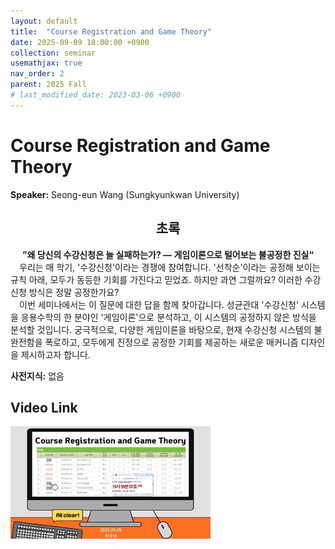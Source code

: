 ```yaml
---
layout: default
title:  "Course Registration and Game Theory"
date: 2025-09-09 18:00:00 +0900
collection: seminar
usemathjax: true
nav_order: 2
parent: 2025 Fall
# last_modified_date: 2023-03-06 +0900
---
```

# Course Registration and Game Theory

**Speaker:** Seong-eun Wang (Sungkyunkwan University) <br>
   
## <center> 초록 </center>

**<center>”왜 당신의 수강신청은 늘 실패하는가? — 게임이론으로 털어보는 불공정한 진실“</center>**
&emsp;우리는 매 학기, '수강신청'이라는 경쟁에 참여합니다. '선착순'이라는 공정해 보이는 규칙 아래, 모두가 동등한 기회를 가진다고 믿었죠. 하지만 과연 그럴까요? 이러한 수강신청 방식은 정말 공정한가요?<br>
&emsp;이번 세미나에서는 이 질문에 대한 답을 함께 찾아갑니다. 성균관대 '수강신청' 시스템을 응용수학의 한 분야인 '게임이론'으로 분석하고, 이 시스템의 공정하지 않은 방식을 분석할 것입니다. 궁극적으로, 다양한 게임이론을 바탕으로, 현재 수강신청 시스템의 불완전함을 폭로하고, 모두에게 진정으로 공정한 기회를 제공하는 새로운 매커니즘 디자인을 제시하고자 합니다.<br>

**사전지식:** 없음<br>

## Video Link

[![Video Label](pictures/2_courseregistration.jpg)](https://youtu.be/InGsNanEHRI)